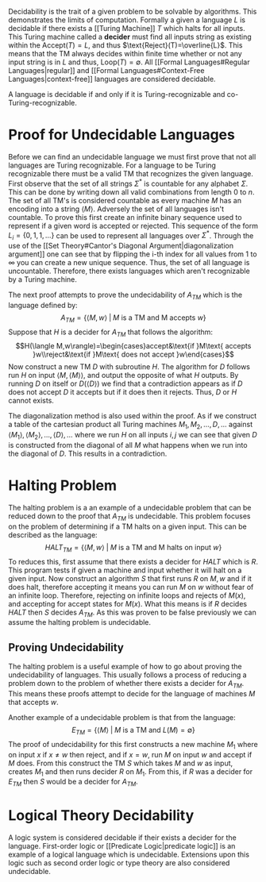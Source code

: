Decidability is the trait of a given problem to be solvable by algorithms. This demonstrates the limits of computation. Formally a given a language $L$ is decidable if there exists a [[Turing Machine]] $T$ which halts for all inputs. This Turing machine called a **decider** must find all inputs string as existing within the $\text{Accept}(T)=L$, and thus $\text{Reject}(T)=\overline{L}$. This means that the TM always decides within finite time whether or not any input string is in $L$ and thus, $\text{Loop}(T)=\emptyset$. All [[Formal Languages#Regular Languages|regular]] and [[Formal Languages#Context-Free Languages|context-free]] languages are considered decidable.

A language is decidable if and only if it is Turing-recognizable and co-Turing-recognizable.

# Proof for Undecidable Languages 
Before we can find an undecidable language we must first prove that not all languages are Turing recognizable. For a language to be Turing recognizable there must be a valid TM that recognizes the given language. First observe that the set of all strings $\Sigma^*$ is countable for any alphabet $\Sigma$. This can be done by writing down all valid combinations from length $0$ to $n$. The set of all TM's is considered countable as every machine $M$ has an encoding into a string $\langle M\rangle$. Adversely the set of all languages isn't countable. To prove this first create an infinite binary sequence used to represent if a given word is accepted or rejected. This sequence of the form $L_i=\{0,1,1,\dots\}$ can be used to represent all languages over $\Sigma^*$. Through the use of the [[Set Theory#Cantor's Diagonal Argument|diagonalization argument]] one can see that by flipping the i-th index for all values from $1$ to $\infty$ you can create a new unique sequence. Thus, the set of all language is uncountable. Therefore, there exists languages which aren't recognizable by a Turing machine.

The next proof attempts to prove the undecidability of $A_{TM}$ which is the language defined by: 
$$A_{TM}=\{\langle M,w\rangle\;|\;M\text{ is a TM and M accepts }w\}$$
Suppose that $H$ is a decider for $A_{TM}$ that follows the algorithm: 
$$H(\langle M,w\rangle)=\begin{cases}accept&\text{if }M\text{ accepts }w\\reject&\text{if }M\text{ does not accept }w\end{cases}$$
Now construct a new TM $D$ with subroutine $H$. The algorithm for $D$ follows run $H$ on input $\langle M,\langle M \rangle\rangle$, and output the opposite of what $H$ outputs. By running $D$ on itself or $D(\langle D\rangle)$ we find that a contradiction appears as if $D$ does not accept $D$ it accepts but if it does then it rejects. Thus, $D$ or $H$ cannot exists.

The diagonalization method is also used within the proof. As if we construct a table of the cartesian product all Turing machines $M_1,M_2,\dots,D,\dots$ against $\langle M_1\rangle,\langle M_2\rangle,\dots,\langle D\rangle,\dots$ where we run $H$ on all inputs $i,j$ we can see that given $D$ is constructed from the diagonal of all $M$ what happens when we run into the diagonal of $D$. This results in a contradiction. 

# Halting Problem
The halting problem is a an example of a undecidable problem that can be reduced down to the proof that $A_{TM}$ is undecidable. This problem focuses on the problem of determining if a TM halts on a given input. This can be described as the language: 
$$HALT_{TM}=\{\langle M,w\rangle\;|\;M\text{ is a TM and M halts on input }w\}$$
To reduces this, first assume that there exists a decider for $HALT$ which is $R$. This program tests if given a machine and input whether it will halt on a given input. Now construct an algorithm $S$ that first runs $R$ on $M,w$ and if it does halt, therefore accepting it means you can run $M$ on $w$ without fear of an infinite loop. Therefore, rejecting on infinite loops and rejects of $M(x)$, and accepting for accept states for $M(x)$. What this means is if $R$ decides $HALT$ then $S$ decides $A_{TM}$. As this was proven to be false previously we can assume the halting problem is undecidable.

## Proving Undecidability
The halting problem is a useful example of how to go about proving the undecidability of languages. This usually follows a process of reducing a problem down to the problem of whether there exists a decider for $A_{TM}$. This means these proofs attempt to decide for the language of machines $M$ that accepts $w$.

Another example of a undecidable problem is that from the language: 
$$E_{TM}=\{\langle M\rangle\;|\;M\text{ is a TM and }L(M)=\emptyset\}$$
The proof of undecidability for this first constructs a new machine $M_1$ where on input $x$ if $x\neq w$ then reject, and if $x=w$, run $M$ on input $w$ and accept if $M$ does. From this construct the TM $S$ which takes $M$ and $w$ as input, creates $M_1$ and then runs decider $R$ on $M_1$. From this, if $R$ was a decider for $E_{TM}$ then $S$ would be a decider for $A_{TM}$.

# Logical Theory Decidability
A logic system is considered decidable if their exists a decider for the language. First-order logic or [[Predicate Logic|predicate logic]] is an example of a logical language which is undecidable. Extensions upon this logic such as second order logic or type theory are also considered undecidable.
